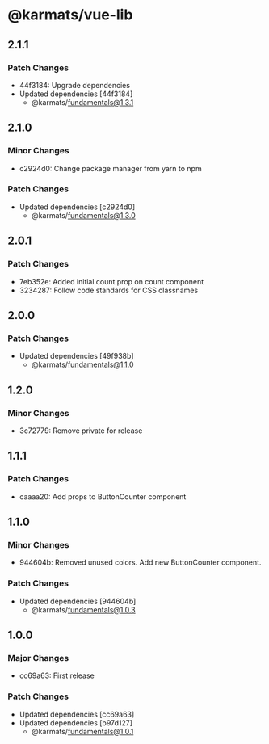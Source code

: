 # @karmats/vue-lib

## 2.1.1

### Patch Changes

- 44f3184: Upgrade dependencies
- Updated dependencies [44f3184]
  - @karmats/fundamentals@1.3.1

## 2.1.0

### Minor Changes

- c2924d0: Change package manager from yarn to npm

### Patch Changes

- Updated dependencies [c2924d0]
  - @karmats/fundamentals@1.3.0

## 2.0.1

### Patch Changes

- 7eb352e: Added initial count prop on count component
- 3234287: Follow code standards for CSS classnames

## 2.0.0

### Patch Changes

- Updated dependencies [49f938b]
  - @karmats/fundamentals@1.1.0

## 1.2.0

### Minor Changes

- 3c72779: Remove private for release

## 1.1.1

### Patch Changes

- caaaa20: Add props to ButtonCounter component

## 1.1.0

### Minor Changes

- 944604b: Removed unused colors.
  Add new ButtonCounter component.

### Patch Changes

- Updated dependencies [944604b]
  - @karmats/fundamentals@1.0.3

## 1.0.0

### Major Changes

- cc69a63: First release

### Patch Changes

- Updated dependencies [cc69a63]
- Updated dependencies [b97d127]
  - @karmats/fundamentals@1.0.1

